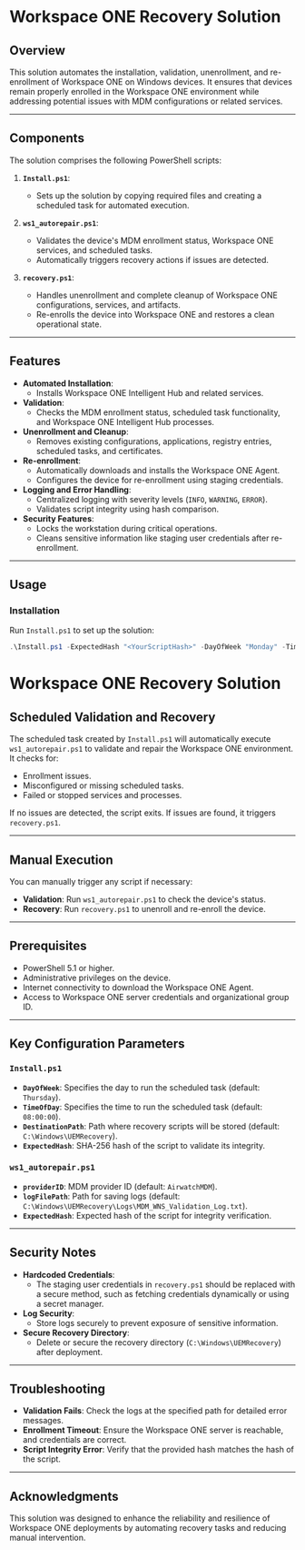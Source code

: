 # Workspace ONE Recovery Solution

## Overview
This solution automates the installation, validation, unenrollment, and re-enrollment of Workspace ONE on Windows devices. It ensures that devices remain properly enrolled in the Workspace ONE environment while addressing potential issues with MDM configurations or related services.

---

## Components
The solution comprises the following PowerShell scripts:

1. **`Install.ps1`**:
   - Sets up the solution by copying required files and creating a scheduled task for automated execution.

2. **`ws1_autorepair.ps1`**:
   - Validates the device's MDM enrollment status, Workspace ONE services, and scheduled tasks.
   - Automatically triggers recovery actions if issues are detected.

3. **`recovery.ps1`**:
   - Handles unenrollment and complete cleanup of Workspace ONE configurations, services, and artifacts.
   - Re-enrolls the device into Workspace ONE and restores a clean operational state.

---

## Features
- **Automated Installation**:
  - Installs Workspace ONE Intelligent Hub and related services.
- **Validation**:
  - Checks the MDM enrollment status, scheduled task functionality, and Workspace ONE Intelligent Hub processes.
- **Unenrollment and Cleanup**:
  - Removes existing configurations, applications, registry entries, scheduled tasks, and certificates.
- **Re-enrollment**:
  - Automatically downloads and installs the Workspace ONE Agent.
  - Configures the device for re-enrollment using staging credentials.
- **Logging and Error Handling**:
  - Centralized logging with severity levels (`INFO`, `WARNING`, `ERROR`).
  - Validates script integrity using hash comparison.
- **Security Features**:
  - Locks the workstation during critical operations.
  - Cleans sensitive information like staging user credentials after re-enrollment.

---

## Usage

### Installation
Run `Install.ps1` to set up the solution:
```powershell
.\Install.ps1 -ExpectedHash "<YourScriptHash>" -DayOfWeek "Monday" -TimeOfDay "14:00:00" -DestinationPath "C:\Path\To\Destination"
```
# Workspace ONE Recovery Solution

## Scheduled Validation and Recovery
The scheduled task created by `Install.ps1` will automatically execute `ws1_autorepair.ps1` to validate and repair the Workspace ONE environment. It checks for:
- Enrollment issues.
- Misconfigured or missing scheduled tasks.
- Failed or stopped services and processes.

If no issues are detected, the script exits. If issues are found, it triggers `recovery.ps1`.

---

## Manual Execution
You can manually trigger any script if necessary:
- **Validation**: Run `ws1_autorepair.ps1` to check the device's status.
- **Recovery**: Run `recovery.ps1` to unenroll and re-enroll the device.

---

## Prerequisites
- PowerShell 5.1 or higher.
- Administrative privileges on the device.
- Internet connectivity to download the Workspace ONE Agent.
- Access to Workspace ONE server credentials and organizational group ID.

---

## Key Configuration Parameters

### `Install.ps1`
- **`DayOfWeek`**: Specifies the day to run the scheduled task (default: `Thursday`).
- **`TimeOfDay`**: Specifies the time to run the scheduled task (default: `08:00:00`).
- **`DestinationPath`**: Path where recovery scripts will be stored (default: `C:\Windows\UEMRecovery`).
- **`ExpectedHash`**: SHA-256 hash of the script to validate its integrity.

### `ws1_autorepair.ps1`
- **`providerID`**: MDM provider ID (default: `AirwatchMDM`).
- **`logFilePath`**: Path for saving logs (default: `C:\Windows\UEMRecovery\Logs\MDM_WNS_Validation_Log.txt`).
- **`ExpectedHash`**: Expected hash of the script for integrity verification.

---

## Security Notes
- **Hardcoded Credentials**:
  - The staging user credentials in `recovery.ps1` should be replaced with a secure method, such as fetching credentials dynamically or using a secret manager.
- **Log Security**:
  - Store logs securely to prevent exposure of sensitive information.
- **Secure Recovery Directory**:
  - Delete or secure the recovery directory (`C:\Windows\UEMRecovery`) after deployment.

---

## Troubleshooting
- **Validation Fails**: Check the logs at the specified path for detailed error messages.
- **Enrollment Timeout**: Ensure the Workspace ONE server is reachable, and credentials are correct.
- **Script Integrity Error**: Verify that the provided hash matches the hash of the script.

---

## Acknowledgments
This solution was designed to enhance the reliability and resilience of Workspace ONE deployments by automating recovery tasks and reducing manual intervention.
